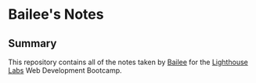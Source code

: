 # Bailee's Notes
## Summary

This repository contains all of the notes taken by [Bailee](https://github.com/DohBae) for the [Lighthouse Labs](https://www.lighthouselabs.ca/) Web Development Bootcamp.

